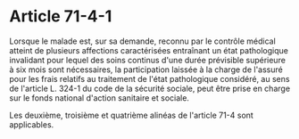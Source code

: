 # Article 71-4-1

Lorsque le malade est, sur sa demande, reconnu par le contrôle médical atteint de plusieurs affections caractérisées entraînant un état pathologique invalidant pour lequel des soins continus d'une durée prévisible supérieure à six mois sont nécessaires, la participation laissée à la charge de l'assuré pour les frais relatifs au traitement de l'état pathologique considéré, au sens de l'article L. 324-1 du code de la sécurité sociale, peut être prise en charge sur le fonds national d'action sanitaire et sociale.

Les deuxième, troisième et quatrième alinéas de l'article 71-4 sont applicables.
